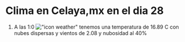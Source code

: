 # Clima en Celaya,mx en el dia 28

1. A las 1:0 !["icon weather"](http://openweathermap.org/img/w/03n.png) tenemos una temperatura de 16.89 C con nubes dispersas y  vientos de 2.08 y nubosidad al 40%
